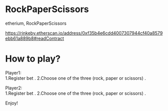 # RockPaperScissors
etherium, RockPaperScissors

https://rinkeby.etherscan.io/address/0xf35b4e6cdd4007307944cf40a8579ebb61a889b8#readContract


# How to play?
Player1:  
1.Register bet . 
2.Choose one of the three (rock, paper or scissors) . 
  
Player2:  
1.Register bet . 
2.Choose one of the three (rock, paper or scissors) . 
  
Enjoy!
